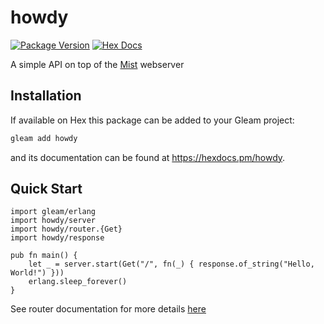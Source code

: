 # howdy

[![Package Version](https://img.shields.io/hexpm/v/howdy)](https://hex.pm/packages/howdy)
[![Hex Docs](https://img.shields.io/badge/hex-docs-ffaff3)](https://hexdocs.pm/howdy/)

A simple API on top of the [Mist](https://hex.pm/packages/mist) webserver 

## Installation

If available on Hex this package can be added to your Gleam project:

```sh
gleam add howdy
```

and its documentation can be found at <https://hexdocs.pm/howdy>.

## Quick Start

```gleam
import gleam/erlang
import howdy/server
import howdy/router.{Get}
import howdy/response

pub fn main() {
    let _ = server.start(Get("/", fn(_) { response.of_string("Hello, World!") }))
    erlang.sleep_forever()
}
```

See router documentation for more details [here](https://github.com/mikeyjones/howdy/blob/main/manual/routes.md)